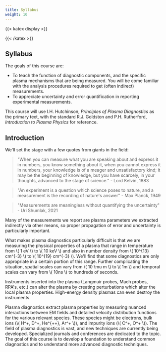 ```yaml
---
title: Syllabus
weight: 10
---
```


{{< katex display >}}

{{< /katex >}}

## Syllabus

The goals of this course are:
  - To teach the function of diagnostic components, and the specific plasma mechanisms that are being measured. You will be come familiar with the analysis procedures required to get (often indirect) measurements. 
  - To appreciate uncertainty and error quantification in reporting experimental measurements.

This course will use I.H. Hutchinson, _Principles of Plasma Diagnostics_ as the primary text, with the standard R.J. Goldston and P.H. Rutherford, _Introduction to Plasma Physics_ for reference.

## Introduction

We'll set the stage with a few quotes from giants in the field:

> "When you can measure what you are speaking about and express it in numbers, you know something about it, when you cannot express it in numbers, your knowledge is of a meager and unsatisfactory kind; it may be the beginning of knowledge, but you have scarcely, in your thoughts, advanced to the stage of science." - Lord Kelvin, 1883

> "An experiment is a question which science poses to nature, and a measurement is the recording of nature's answer" - Max Planck, 1949

> "Measurements are meaningless without quantifying the uncertainty" - Uri Shumlak, 2021

Many of the measurements we report are plasma parameters we extracted indirectly via other means, so proper propagation of error and uncertainty is particularly important.

What makes plasma diagnostics particularly difficult is that we are measuring the physical properties of a plasma that range in temperature from \\( 1 eV \\) to \\( 10 keV \\) and also in number density from \\( 10^{13} cm^{-3} \\) to \\( 10^{19} cm^{-3} \\). We'll find that some diagnostics are only appropriate in a certain portion of this range. Further complicating the situation, spatial scales can vary from \\( 10 \mu m \\) to \\( 1m \\) and temporal scales can vary from \\( 10ns \\) to hundreds of seconds.

Instruments inserted into the plasma (Langmuir probes, Mach probes, RPA's, etc.) can alter the plasma by creating perturbations which alter the local plasma properties. High-energy density plasmas can even destroy the instruments.

Plasma diagnostics extract plasma properties by measuring nuanced interactions between EM fields and detailed velocity distribution functions for the various relevant species. These species might be electrons, bulk ions (\\( H^+, D^+, He^{++}, Ar^+ \\)), and impurity ions (\\( C^+, O^+ \\)). The field of plasma diagnostics is vast, and new techniques are currently being developed. Specialized journals and conferences are dedicated to the topic. The goal of this course is to develop a foundation to understand common diagnostics and to understand more advanced diagnostic techniques.